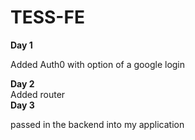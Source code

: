 # TESS-FE
**Day 1**</br>

Added Auth0 with option of a google login </br>

**Day 2**</br>
Added router</br>
**Day 3**</br>

passed in the backend into my application